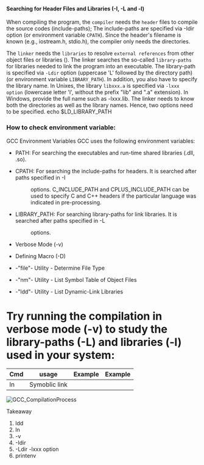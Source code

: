 #### Searching for Header Files and Libraries (-I, -L and -l)
When compiling the program, the  `compiler` needs the `header` files to compile the source codes (include-paths); 
The include-paths are specified via -Idir option (or environment variable `CPATH`). 
Since the header's filename is known (e.g., iostream.h, stdio.h), the compiler only needs the directories.

The `linker` needs the `libraries` to resolve `external references` from other object files or libraries ().
The linker searches the so-called `library-paths` for libraries needed to link the program into an executable. 
The library-path is specified via `-Ldir` option (uppercase 'L' followed by the directory path) (or environment variable `LIBRARY_PATH`). 
In addition, you also have to specify the library name. 
In Unixes, the library `libxxx.a` is specified via `-lxxx option` (lowercase letter 'l', without the prefix "lib" and ".a" extension). 
In Windows, provide the full name such as -lxxx.lib. 
The linker needs to know both the directories as well as the library names. Hence, two options need to be specified.
echo $LD_LIBRARY_PATH

### How to check environment variable:
GCC Environment Variables
GCC uses the following environment variables:

* PATH: For searching the executables and run-time shared libraries (.dll, .so).
* CPATH: For searching the include-paths for headers. It is searched after paths specified in -I<dir> options. C_INCLUDE_PATH and CPLUS_INCLUDE_PATH can be used to specify C and C++ headers if the particular language was indicated in pre-processing.
* LIBRARY_PATH: For searching library-paths for link libraries. It is searched after paths specified in -L<dir> options.
* Verbose Mode (-v)
* Defining Macro (-D)

* -"file"- Utility - Determine File Type
* -"nm"- Utility - List Symbol Table of Object Files
* -"ldd"- Utility - List Dynamic-Link Libraries

# Try running the compilation in verbose mode (-v) to study the library-paths (-L) and libraries (-l) used in your system:



| Cmd      |      usage       |    Example  |     Example   |
|----------|:----------------:|------------:|:-------------:|
| ln       | Symoblic link  |  |

![GCC_CompilationProcess](https://www3.ntu.edu.sg/home/ehchua/programming/cpp/images/GCC_CompilationProcess.png)




Takeaway
1. ldd
2. ln
3. -v 
4. -Idir 
5. -Ldir  -lxxx option
6. printenv
